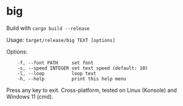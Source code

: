 # **big**

Build with `cargo build --release`

Usage: `target/release/big TEXT [options]`

Options:
```
    -f, --font PATH     set font
    -s, --speed INTEGER set text speed (default: 10)
    -l, --loop          loop text
    -h, --help          print this help menu
```

Press any key to exit. Cross-platform, tested on Linux (Konsole) and Windows 11 (cmd).
